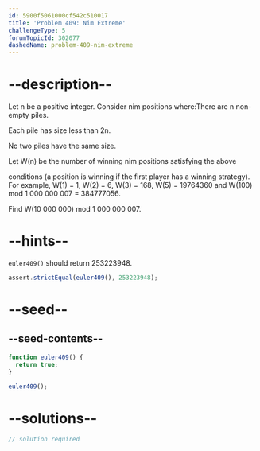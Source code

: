 ```yaml
---
id: 5900f5061000cf542c510017
title: 'Problem 409: Nim Extreme'
challengeType: 5
forumTopicId: 302077
dashedName: problem-409-nim-extreme
---
```


# --description--

Let n be a positive integer. Consider nim positions where:There are n non-empty piles.

Each pile has size less than 2n.

No two piles have the same size.

Let W(n) be the number of winning nim positions satisfying the above

conditions (a position is winning if the first player has a winning strategy). For example, W(1) = 1, W(2) = 6, W(3) = 168, W(5) = 19764360 and W(100) mod 1 000 000 007 = 384777056.

Find W(10 000 000) mod 1 000 000 007.

# --hints--

`euler409()` should return 253223948.

```js
assert.strictEqual(euler409(), 253223948);
```

# --seed--

## --seed-contents--

```js
function euler409() {
  return true;
}

euler409();
```

# --solutions--

```js
// solution required
```
